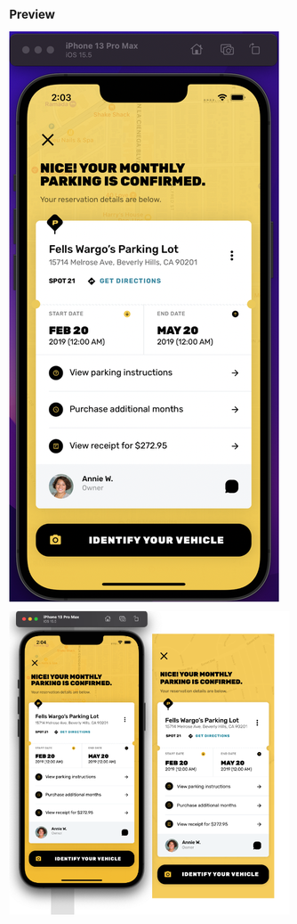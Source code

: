 ## Preview

![preview](https://github.com/mingkunm/reserve-parking/blob/master/previews/preview.png)

![compare](https://github.com/mingkunm/reserve-parking/blob/master/previews/compare.png)
